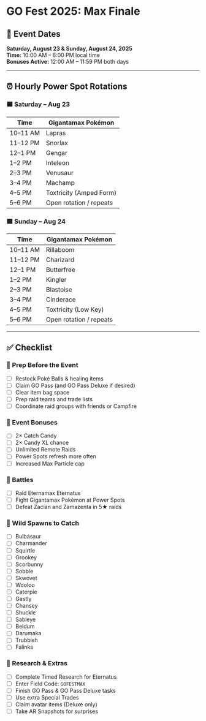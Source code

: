 # GO Fest 2025: Max Finale

## 📅 Event Dates
**Saturday, August 23 & Sunday, August 24, 2025**  
**Time:** 10:00 AM – 6:00 PM local time  
**Bonuses Active:** 12:00 AM – 11:59 PM both days

---

## ⏰ Hourly Power Spot Rotations

### 🟩 Saturday – Aug 23

| Time     | Gigantamax Pokémon      |
| -------- | ----------------------- |
| 10–11 AM | Lapras                  |
| 11–12 PM | Snorlax                 |
| 12–1 PM  | Gengar                  |
| 1–2 PM   | Inteleon                |
| 2–3 PM   | Venusaur                |
| 3–4 PM   | Machamp                 |
| 4–5 PM   | Toxtricity (Amped Form) |
| 5–6 PM   | Open rotation / repeats |

### 🟦 Sunday – Aug 24

| Time     | Gigantamax Pokémon      |
| -------- | ----------------------- |
| 10–11 AM | Rillaboom               |
| 11–12 PM | Charizard               |
| 12–1 PM  | Butterfree              |
| 1–2 PM   | Kingler                 |
| 2–3 PM   | Blastoise               |
| 3–4 PM   | Cinderace               |
| 4–5 PM   | Toxtricity (Low Key)    |
| 5–6 PM   | Open rotation / repeats |

---

## ✅ Checklist

### 🧰 Prep Before the Event
- [ ] Restock Poké Balls & healing items
- [ ] Claim GO Pass (and GO Pass Deluxe if desired)
- [ ] Clear item bag space
- [ ] Prep raid teams and trade lists
- [ ] Coordinate raid groups with friends or Campfire

### 🎉 Event Bonuses
- [ ] 2× Catch Candy
- [ ] 2× Candy XL chance
- [ ] Unlimited Remote Raids
- [ ] Power Spots refresh more often
- [ ] Increased Max Particle cap

### 🥊 Battles
- [ ] Raid Eternamax Eternatus
- [ ] Fight Gigantamax Pokémon at Power Spots
- [ ] Defeat Zacian and Zamazenta in 5★ raids

### 🌿 Wild Spawns to Catch
- [ ] Bulbasaur
- [ ] Charmander
- [ ] Squirtle
- [ ] Grookey
- [ ] Scorbunny
- [ ] Sobble
- [ ] Skwovet
- [ ] Wooloo
- [ ] Caterpie
- [ ] Gastly
- [ ] Chansey
- [ ] Shuckle
- [ ] Sableye
- [ ] Beldum
- [ ] Darumaka
- [ ] Trubbish
- [ ] Falinks

### 📑 Research & Extras
- [ ] Complete Timed Research for Eternatus
- [ ] Enter Field Code: `GOFESTMAX`
- [ ] Finish GO Pass & GO Pass Deluxe tasks
- [ ] Use extra Special Trades
- [ ] Claim avatar items (Deluxe only)
- [ ] Take AR Snapshots for surprises
